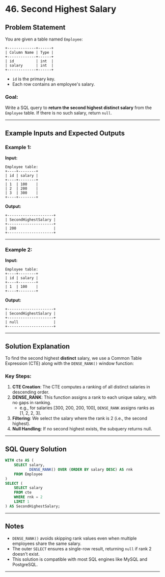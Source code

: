 
# 46. Second Highest Salary

## Problem Statement

You are given a table named `Employee`:

```
+-------------+------+
| Column Name | Type |
+-------------+------+
| id          | int  |
| salary      | int  |
+-------------+------+
```

- `id` is the primary key.
- Each row contains an employee's salary.

### Goal:
Write a SQL query to **return the second highest distinct salary** from the `Employee` table. If there is no such salary, return `null`.

---

## Example Inputs and Expected Outputs

### Example 1:
**Input:**
```text
Employee table:
+----+--------+
| id | salary |
+----+--------+
| 1  | 100    |
| 2  | 200    |
| 3  | 300    |
+----+--------+
```

**Output:**
```text
+---------------------+
| SecondHighestSalary |
+---------------------+
| 200                 |
+---------------------+
```

---

### Example 2:
**Input:**
```text
Employee table:
+----+--------+
| id | salary |
+----+--------+
| 1  | 100    |
+----+--------+
```

**Output:**
```text
+---------------------+
| SecondHighestSalary |
+---------------------+
| null                |
+---------------------+
```

---

## Solution Explanation

To find the second highest **distinct** salary, we use a Common Table Expression (CTE) along with the `DENSE_RANK()` window function:

### Key Steps:
1. **CTE Creation**: The CTE computes a ranking of all distinct salaries in descending order.
2. **DENSE_RANK**: This function assigns a rank to each unique salary, with no gaps in ranking.
   - e.g., for salaries [300, 200, 200, 100], `DENSE_RANK` assigns ranks as [1, 2, 2, 3].
3. **Filtering**: We select the salary where the rank is 2 (i.e., the second highest).
4. **Null Handling**: If no second highest exists, the subquery returns null.

---

## SQL Query Solution

```sql
WITH cte AS (
    SELECT salary,
           DENSE_RANK() OVER (ORDER BY salary DESC) AS rnk
    FROM Employee
)
SELECT (
    SELECT salary
    FROM cte
    WHERE rnk = 2
    LIMIT 1
) AS SecondHighestSalary;
```

---


## Notes

- `DENSE_RANK()` avoids skipping rank values even when multiple employees share the same salary.
- The outer `SELECT` ensures a single-row result, returning `null` if rank 2 doesn't exist.
- This solution is compatible with most SQL engines like MySQL and PostgreSQL.

---
